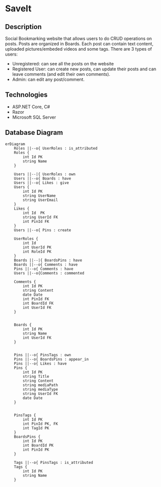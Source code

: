 # SaveIt

## Description ##

Social Bookmarking website that allows users to do CRUD operations on posts. Posts are organized in Boards. Each post can contain text content, uploaded pictures/embeded videos and some tags.
There are 3 types of users:
* Unregistered: can see all the posts on the website
* Registered User: can create new posts, can update their posts and can leave comments (and edit their own comments).
* Admin: can edit any post/comment.



## Technologies ## 

* ASP.NET Core, C#
* Razor
* Microsoft SQL Server

## Database Diagram ##
```mermaid
erDiagram
    Roles ||--o{ UserRoles : is_attributed
    Roles {
        int Id PK
        string Name
    }
    
    Users ||--|{ UserRoles : own
    Users ||--o{ Boards : have
    Users ||--o{ Likes : give
    Users {
        int Id PK
        string UserName
        string UserEmail
    }
    Likes {
        int Id  PK
        string UserId FK
        int PinId FK
    }
    Users ||--o{ Pins : create
    
    UserRoles {
        int Id
        int UserId PK
        int RoleId PK
    }
    Boards ||--|{ BoardsPins : have
    Boards ||--o{ Comments : have
    Pins ||--o{ Comments : have
    Users ||--o{Comments : commented

    Comments {
        int Id PK
        string Content
        date Date
        int PinId FK
        int BoardId FK
        int UserId FK
    }
    

    Boards {
        int Id PK
        string Name
        int UserId FK
    }
    
    
    Pins ||--o{ PinsTags : own
    Pins ||--o{ BoardsPins : appear_in
    Pins ||--o{ Likes : have
    Pins {
        int Id PK
        string Title
        string Content
        string mediaPath
        string mediaType
        string UserId FK
        date Date
    }
    
    
    PinsTags {
        int Id PK
        int PinId PK, FK
        int TagId PK
    }
    BoardsPins {
        int Id PK
        int BoardId PK
        int PinId PK
    }

    Tags ||--o{ PinsTags : is_attributed
    Tags {
        int Id PK
        string Name
    }
```



